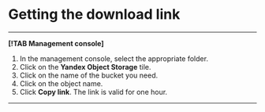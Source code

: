 # Getting the download link

---

**[!TAB Management console]**

1. In the management console, select the appropriate folder.
1. Click on the **Yandex Object Storage** tile.
1. Click on the name of the bucket you need.
1. Click on the object name.
1. Click **Copy link**.
The link is valid for one hour.

---

